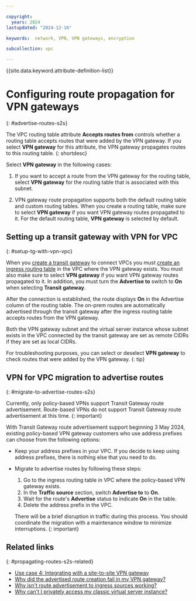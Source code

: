 ```yaml
---

copyright:
  years: 2024
lastupdated: "2024-12-16"

keywords:  network, VPN, VPN gateways, encryption

subcollection: vpc

---
```


{{site.data.keyword.attribute-definition-list}}

# Configuring route propagation for VPN gateways
{: #advertise-routes-s2s}

The VPC routing table attribute **Accepts routes from** controls whether a routing table accepts routes that were added by the VPN gateway. If you select **VPN gateway** for this attribute, the VPN gateway propagates routes to this routing table.
{: shortdesc}

Select **VPN gateway** in the following cases:

1. If you want to accept a route from the VPN gateway for the routing table, select **VPN gateway** for the routing table that is associated with this subnet.

1. VPN gateway route propagation supports both the default routing table and custom routing tables. When you create a routing table, make sure to select **VPN gateway** if you want VPN gateway routes propagated to it. For the default routing table, **VPN gateway** is selected by default.

## Setting up a transit gateway with VPN for VPC
{: #setup-tg-with-vpn-vpc}

When you [create a transit gateway](/docs/transit-gateway?topic=transit-gateway-ordering-transit-gateway&interface=ui) to connect VPCs you must [create an ingress routing table](/docs/vpc?topic=vpc-create-vpc-routing-table&interface=ui) in the VPC where the VPN gateway exists. You must also make sure to select **VPN gateway** if you want VPN gateway routes propagated to it. In addition, you must turn the **Advertise to** switch to **On** when selecting **Transit gateway**.

After the connection is established, the route displays **On** in the Advertise column of the routing table. The on-prem routes are automatically advertised through the transit gateway after the ingress routing table accepts routes from the VPN gateway.

Both the VPN gateway subnet and the virtual server instance whose subnet exists in the VPC connected by the transit gateway are set as remote CIDRs if they are set as local CIDRs.

For troubleshooting purposes, you can select or deselect **VPN gateway** to check routes that were added by the VPN gateway.
{: tip}

## VPN for VPC migration to advertise routes
{: #migrate-to-advertise-routes-s2s}

Currently, only policy-based VPNs support Transit Gateway route advertisement. Route-based VPNs do not support Transit Gateway route advertisement at this time.
{: important}

With Transit Gateway route advertisement support beginning 3 May 2024, existing policy-based VPN gateway customers who use address prefixes can choose from the following options:

* Keep your address prefixes in your VPC. If you decide to keep using address prefixes, there is nothing else that you need to do.
* Migrate to advertise routes by following these steps:
   1. Go to the ingress routing table in VPC where the policy-based VPN gateway exists.
   1. In the **Traffic source** section, switch **Advertise to** to **On**.
   1. Wait for the route's **Advertise** status to indicate **On** in the table.
   1. Delete the address prefix in the VPC.

   There will be a brief disruption in traffic during this process. You should coordinate the migration with a maintenance window to minimize interruptions.
   {: important}

## Related links
{: #propagating-routes-s2s-related}

* [Use case 4: Integrating with a site-to-site VPN gateway](/docs/vpc?topic=vpc-vpn-client-to-site-overview#integrating-with-site-to-site-vpn-gateway)
* [Why did the advertised route creation fail in my VPN gateway?](/docs/vpc?topic=vpc-troubleshoot-s2s-advertise-routes-over-quota)
* [Why isn't route advertisement to ingress sources working?](/docs/vpc?topic=vpc-troubleshoot-advertise-route-does-not-work-s2s)
* [Why can't I privately access my classic virtual server instance?](/docs/vpc?topic=vpc-troubleshoot-s2s-cannot-access-classic-vsi)
